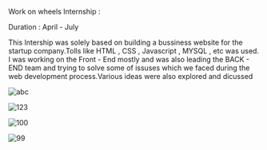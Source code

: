 Work on wheels Internship :

Duration : April - July

This Intership was solely based on building a bussiness website for the startup company.Tolls like HTML , CSS , Javascript , MYSQL , etc was used.
I was working  on the Front - End mostly and was also leading the BACK - END team  and trying to solve some of issuses which we faced during the 
web development process.Various ideas were also explored and dicussed 
  
![abc](https://user-images.githubusercontent.com/44118554/93969768-4d27f580-fd8a-11ea-9770-b68d52f97a26.png)


![123](https://user-images.githubusercontent.com/44118554/96335473-85bfa400-1096-11eb-9c6a-7b5773a32ccd.PNG)


![100](https://user-images.githubusercontent.com/44118554/96335509-c1f30480-1096-11eb-8054-a47aa92d37bc.PNG)


![99](https://user-images.githubusercontent.com/44118554/96335546-07afcd00-1097-11eb-8e2c-ecb46c604d9d.PNG)
